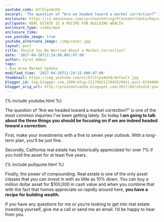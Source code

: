 ```yaml
---
youtube_code: bYlhlpvAxhQ
excerpt: 'The question of “Are we headed toward a market correction?” is one of the most common inquiries I’ve been getting lately. So today I am going to talk about the three things you should be focusing on if we are indeed headed toward a correction.'
enclosure: https://s3.amazonaws.com/vyralmarketing/Prashant+Vanka/Bay+Area+Real+Estate+A+few+things+for+investors+to+keep+in+mind.mp4
pullquote: REAL ESTATE IS A RECIPE FOR BUILDING WEALTH.
enclosure_type: video/mp4
enclosure_time:
use_youtube_image: true
youtube_alternate_image: /img/cover.jpg
layout: post
title: Should You Be Worried About a Market Correction?
date: '2017-04-26T11:24:00.001-07:00'
author: Vyral Admin
tags:
- Bay Area Market Update
modified_time: '2017-04-26T11:24:15.998-07:00'
thumbnail: https://img.youtube.com/vi/bYlhlpvAxhQ/default.jpg
blogger_id: tag:blogger.com,1999:blog-5117065112945529561.post-8194946451351154134
blogger_orig_url: http://prashantvanka.blogspot.com/2017/04/should-you-be-worried-about-market.html
---
```

{% include youtube.html %}

The question of “Are we headed toward a market correction?” is one of the most common inquiries I’ve been getting lately. So today **I am going to talk about the three things you should be focusing on if we are indeed headed toward a correction.**

First, make your investments with a five to seven year outlook. With a long-term plan, you’ll be just fine.

Secondly, California real estate has historically appreciated for over 7% if you hold the asset for at least five years.

{% include pullquote.html %}

Finally, the power of compounding. Real estate is one of the only asset classes that you can invest in with as little as 10% down. You can buy a million dollar asset for $100,000 in cash value and when you combine that with the fact that homes appreciate so rapidly around here, **you have a recipe for building wealth.**

 If you have any questions for me or you’re looking to get into real estate investing yourself, give me a call or send me an email. I’d be happy to hear from you.
